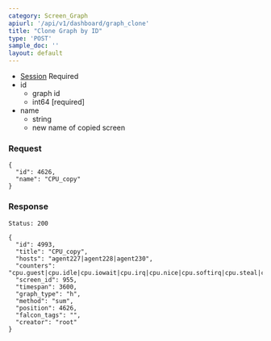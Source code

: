 ```yaml
---
category: Screen_Graph
apiurl: '/api/v1/dashboard/graph_clone'
title: "Clone Graph by ID"
type: 'POST'
sample_doc: ''
layout: default
---
```


* [Session](#/authentication) Required
* id
  * graph id
  * int64 [required]
* name
  * string
  * new name of copied screen

### Request

```
{
  "id": 4626,
  "name": "CPU_copy"
}
```

### Response

```Status: 200```
```
{
  "id": 4993,
  "title": "CPU_copy",
  "hosts": "agent227|agent228|agent230",
  "counters": "cpu.guest|cpu.idle|cpu.iowait|cpu.irq|cpu.nice|cpu.softirq|cpu.steal|cpu.switches|cpu.system|cpu.user",
  "screen_id": 955,
  "timespan": 3600,
  "graph_type": "h",
  "method": "sum",
  "position": 4626,
  "falcon_tags": "",
  "creator": "root"
}
```
